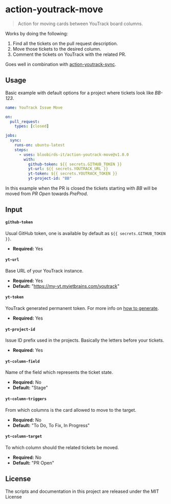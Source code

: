 # action-youtrack-move

> Action for moving cards between YouTrack board columns.

Works by doing the following:

1. Find all the tickets on the pull request description.
2. Move those tickets to the desired column.
3. Comment the tickets on YouTrack with the related PR.

Goes well in combination with [action-youtrack-sync](https://github.com/bloobirds-it/action-youtrack-sync).

## Usage

Basic example with default options for a project where tickets look like _BB-123_.

```yaml
name: YouTrack Issue Move

on:
  pull_request:
    types: [closed]

jobs:
  sync:
    runs-on: ubuntu-latest
    steps:
      - uses: bloobirds-it/action-youtrack-move@v1.0.0
        with:
          github-token: ${{ secrets.GITHUB_TOKEN }}
          yt-url: ${{ secrets.YOUTRACK_URL }}
          yt-token: ${{ secrets.YOUTRACK_TOKEN }}
          yt-project-id: "BB"
```

In this example when the PR is closed the tickets starting with _BB_ will be moved from _PR Open_ towards _PreProd_.

## Input

#### `github-token`

Usual GitHub token, one is available by default as `${{ secrets.GITHUB_TOKEN }}`.

- **Required:** Yes

#### `yt-url`

Base URL of your YouTrack instance.

- **Required:** Yes
- **Default:** "https://my-yt.myjetbrains.com/youtrack"

#### `yt-token`

YouTrack generated permanent token. For more info on [how to generate](https://www.jetbrains.com/help/youtrack/standalone/Manage-Permanent-Token.html).

- **Required:** Yes

#### `yt-project-id`

Issue ID prefix used in the projects. Basically the letters before your tickets.

- **Required:** Yes

#### `yt-column-field`

Name of the field which represents the ticket state.

- **Required:** No
- **Default:** "Stage"

#### `yt-column-triggers`

From which columns is the card allowed to move to the target.

- **Required:** No
- **Default:** "To Do, To Fix, In Progress"

#### `yt-column-target`

To which column should the related tickets be moved.

- **Required:** No
- **Default:** "PR Open"

## License

The scripts and documentation in this project are released under the MIT License
